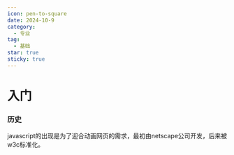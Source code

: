 ```yaml
---
icon: pen-to-square
date: 2024-10-9
category:
  - 专业
tag:
  - 基础
star: true
sticky: true
---
```


# 入门

### 历史
javascript的出现是为了迎合动画网页的需求，最初由netscape公司开发，后来被w3c标准化。